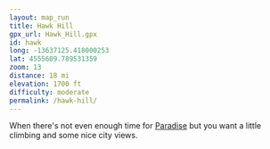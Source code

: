 ```yaml
---
layout: map_run
title: Hawk Hill
gpx_url: Hawk_Hill.gpx
id: hawk
long: -13637125.418000253
lat: 4555609.789531359
zoom: 13
distance: 18 mi
elevation: 1700 ft
difficulty: moderate
permalink: /hawk-hill/
---
```

When there's not even enough time for [Paradise](/paradise/) but you want a little climbing and some nice city views.